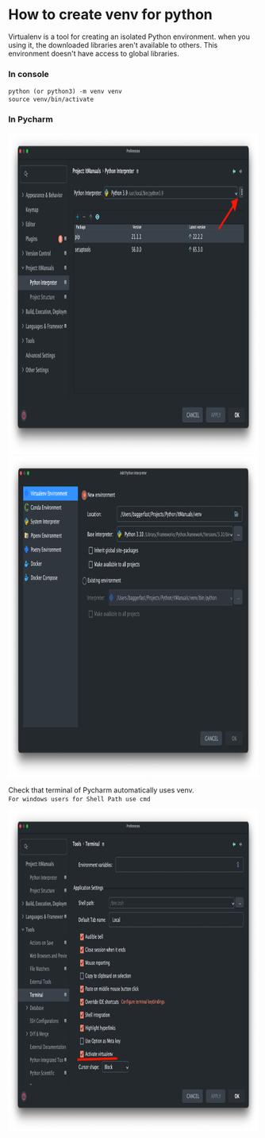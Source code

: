 # How to create venv for python
Virtualenv is a tool for creating an isolated Python environment.
when you using it, the downloaded libraries aren't available to others.
This environment doesn't have access to global libraries.

### In console
````
python (or python3) -m venv venv
source venv/bin/activate
````

### In Pycharm
<img src="../assets/venv/1.png" width="936" height="648"/>
<img src="../assets/venv/2.png" width="936" height="648"/>

Check that terminal of Pycharm automatically uses venv.  
``For windows users for Shell Path use cmd``

<img src="../assets/venv/3.png" width="936" height="648"/>

